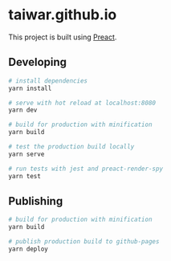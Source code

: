 # taiwar.github.io
This project is built using [Preact](https://preactjs.com/).

## Developing

``` bash
# install dependencies
yarn install

# serve with hot reload at localhost:8080
yarn dev

# build for production with minification
yarn build

# test the production build locally
yarn serve

# run tests with jest and preact-render-spy 
yarn test
```

## Publishing
``` bash
# build for production with minification
yarn build

# publish production build to github-pages
yarn deploy
```
